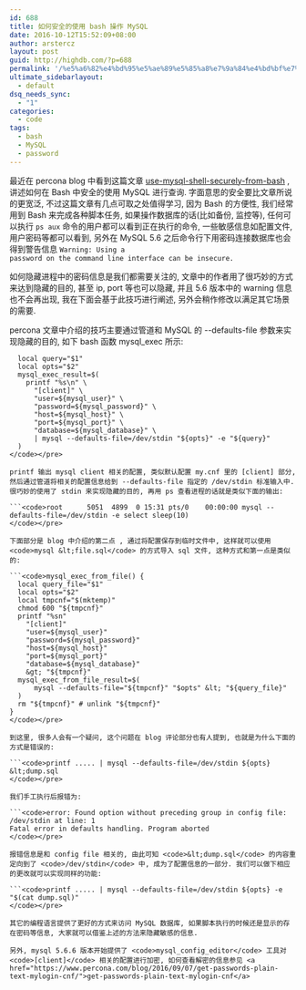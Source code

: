 ```yaml
---
id: 688
title: 如何安全的使用 bash 操作 MySQL
date: 2016-10-12T15:52:09+08:00
author: arstercz
layout: post
guid: http://highdb.com/?p=688
permalink: '/%e5%a6%82%e4%bd%95%e5%ae%89%e5%85%a8%e7%9a%84%e4%bd%bf%e7%94%a8-bash-%e6%93%8d%e4%bd%9c-mysql/'
ultimate_sidebarlayout:
  - default
dsq_needs_sync:
  - "1"
categories:
  - code
tags:
  - bash
  - MySQL
  - password
---
```

最近在 percona blog 中看到这篇文章 <a href="https://www.percona.com/blog/2016/10/06/use-mysql-shell-securely-from-bash/">use-mysql-shell-securely-from-bash</a> , 讲述如何在 Bash 中安全的使用 MySQL 进行查询. 字面意思的安全要比文章所说的更宽泛, 不过这篇文章有几点可取之处值得学习, 因为 Bash 的方便性, 我们经常用到 Bash 来完成各种脚本任务, 如果操作数据库的话(比如备份, 监控等), 任何可以执行 <code>ps aux</code> 命令的用户都可以看到正在执行的命令, 一些敏感信息如配置文件, 用户密码等都可以看到, 另外在 MySQL 5.6 之后命令行下用密码连接数据库也会得到警告信息 <code>Warning: Using a password on the command line interface can be insecure.</code>

如何隐藏进程中的密码信息是我们都需要关注的, 文章中的作者用了很巧妙的方式来达到隐藏的目的, 甚至 ip, port 等也可以隐藏, 并且 5.6 版本中的 warning 信息也不会再出现, 我在下面会基于此技巧进行阐述, 另外会稍作修改以满足其它场景的需要.

percona 文章中介绍的技巧主要通过管道和 MySQL 的 --defaults-file 参数来实现隐藏的目的, 如下 bash 函数 mysql_exec 所示:

```<code>mysql_exec() {
  local query="$1"
  local opts="$2"
  mysql_exec_result=$(
    printf "%s\n" \
      "[client]" \
      "user=${mysql_user}" \
      "password=${mysql_password}" \
      "host=${mysql_host}" \
      "port=${mysql_port}" \
      "database=${mysql_database}" \
      | mysql --defaults-file=/dev/stdin "${opts}" -e "${query}"
  )
</code></pre>

printf 输出 mysql client 相关的配置, 类似默认配置 my.cnf 里的 [client] 部分, 然后通过管道将相关的配置信息给到 --defaults-file 指定的 /dev/stdin 标准输入中. 很巧妙的使用了 stdin 来实现隐藏的目的, 再用 ps 查看进程的话就是类似下面的输出:

```<code>root      5051  4899  0 15:31 pts/0    00:00:00 mysql --defaults-file=/dev/stdin -e select sleep(10)
</code></pre>

下面部分是 blog 中介绍的第二点 , 通过将配置保存到临时文件中, 这样就可以使用 <code>mysql &lt;file.sql</code> 的方式导入 sql 文件, 这种方式和第一点是类似的:

```<code>mysql_exec_from_file() {
  local query_file="$1"
  local opts="$2"
  local tmpcnf="$(mktemp)"
  chmod 600 "${tmpcnf}"
  printf "%sn" 
    "[client]" 
    "user=${mysql_user}" 
    "password=${mysql_password}" 
    "host=${mysql_host}" 
    "port=${mysql_port}" 
    "database=${mysql_database}" 
    &gt; "${tmpcnf}" 
  mysql_exec_from_file_result=$(
      mysql --defaults-file="${tmpcnf}" "$opts" &lt; "${query_file}"
  )
  rm "${tmpcnf}" # unlink "${tmpcnf}"
}
</code></pre>

到这里, 很多人会有一个疑问, 这个问题在 blog 评论部分也有人提到, 也就是为什么下面的方式是错误的:

```<code>printf ..... | mysql --defaults-file=/dev/stdin ${opts} &lt;dump.sql
</code></pre>

我们手工执行后报错为:

```<code>error: Found option without preceding group in config file: /dev/stdin at line: 1
Fatal error in defaults handling. Program aborted
</code></pre>

报错信息是和 config file 相关的, 由此可知 <code>&lt;dump.sql</code> 的内容重定向到了 <code>/dev/stdin</code> 中, 成为了配置信息的一部分. 我们可以做下相应的更改就可以实现同样的功能:

```<code>printf ..... | mysql --defaults-file=/dev/stdin ${opts} -e "$(cat dump.sql)"
</code></pre>

其它的编程语言提供了更好的方式来访问 MySQL 数据库, 如果脚本执行的时候还是显示的存在密码等信息, 大家就可以借鉴上述的方法来隐藏敏感的信息.

另外, mysql 5.6.6 版本开始提供了 <code>mysql_config_editor</code> 工具对 <code>[client]</code> 相关的配置进行加密, 如何查看解密的信息参见 <a href="https://www.percona.com/blog/2016/09/07/get-passwords-plain-text-mylogin-cnf/">get-passwords-plain-text-mylogin-cnf</a>